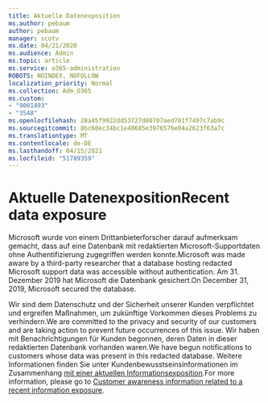 ```yaml
---
title: Aktuelle Datenexposition
ms.author: pebaum
author: pebaum
manager: scotv
ms.date: 04/21/2020
ms.audience: Admin
ms.topic: article
ms.service: o365-administration
ROBOTS: NOINDEX, NOFOLLOW
localization_priority: Normal
ms.collection: Adm_O365
ms.custom:
- "9001493"
- "3548"
ms.openlocfilehash: 28a45f9922dd53727d80707aed781f7497c7ab9c
ms.sourcegitcommit: 8bc60ec34bc1e40685e3976576e04a2623f63a7c
ms.translationtype: MT
ms.contentlocale: de-DE
ms.lasthandoff: 04/15/2021
ms.locfileid: "51789359"
---
```

# <a name="recent-data-exposure"></a><span data-ttu-id="bbc25-102">Aktuelle Datenexposition</span><span class="sxs-lookup"><span data-stu-id="bbc25-102">Recent data exposure</span></span>

<span data-ttu-id="bbc25-103">Microsoft wurde von einem Drittanbieterforscher darauf aufmerksam gemacht, dass auf eine Datenbank mit redaktierten Microsoft-Supportdaten ohne Authentifizierung zugegriffen werden konnte.</span><span class="sxs-lookup"><span data-stu-id="bbc25-103">Microsoft was made aware by a third-party researcher that a database hosting redacted Microsoft support data was accessible without authentication.</span></span> <span data-ttu-id="bbc25-104">Am 31. Dezember 2019 hat Microsoft die Datenbank gesichert.</span><span class="sxs-lookup"><span data-stu-id="bbc25-104">On December 31, 2019, Microsoft secured the database.</span></span>

<span data-ttu-id="bbc25-105">Wir sind dem Datenschutz und der Sicherheit unserer Kunden verpflichtet und ergreifen Maßnahmen, um zukünftige Vorkommen dieses Problems zu verhindern.</span><span class="sxs-lookup"><span data-stu-id="bbc25-105">We are committed to the privacy and security of our customers and are taking action to prevent future occurrences of this issue.</span></span> <span data-ttu-id="bbc25-106">Wir haben mit Benachrichtigungen für Kunden begonnen, deren Daten in dieser redaktierten Datenbank vorhanden waren.</span><span class="sxs-lookup"><span data-stu-id="bbc25-106">We have begun notifications to customers whose data was present in this redacted database.</span></span> <span data-ttu-id="bbc25-107">Weitere Informationen finden Sie unter Kundenbewusstseinsinformationen im Zusammenhang [mit einer aktuellen Informationsexposition](https://aka.ms/privacyinfo).</span><span class="sxs-lookup"><span data-stu-id="bbc25-107">For more information, please go to [Customer awareness information related to a recent information exposure](https://aka.ms/privacyinfo).</span></span>
